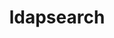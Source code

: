 ---
title: "ldapsearch"
description: "Command-line utility for querying LDAP directory servers and retrieving information from Active Directory environments."
platforms: ["linux", "cli", "windows"]
categories: ["Network", "Windows"]
tags: ["ldap", "active-directory", "enumeration", "directory-services", "reconnaissance", "information-gathering", "authentication"]
url: "https://linux.die.net/man/1/ldapsearch"
documentation: "https://docs.oracle.com/cd/E19683-01/816-4876/ldapsearch-1/index.html"
---